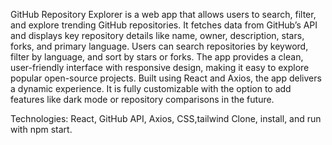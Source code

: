 

GitHub Repository Explorer is a web app that allows users to search, filter, and explore trending GitHub repositories. It fetches data from GitHub’s API and displays key repository details like name, owner, description, stars, forks, and primary language. Users can search repositories by keyword, filter by language, and sort by stars or forks. The app provides a clean, user-friendly interface with responsive design, making it easy to explore popular open-source projects. Built using React and Axios, the app delivers a dynamic experience. It is fully customizable with the option to add features like dark mode or repository comparisons in the future.

Technologies:
React, GitHub API, Axios, CSS,tailwind
Clone, install, and run with npm start.
